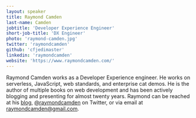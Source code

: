 ```yaml
---
layout: speaker
title: Raymond Camden
last-name: Camden
jobtitle: 'Developer Experience Engineer'
short-job-title: 'DX Engineer'
photo: 'raymond-camden.jpg'
twitter: 'raymondcamden'
github: 'cfjedimaster'
linkedin: 'raymondcamden'
website: 'https://www.raymondcamden.com/'
---
```


Raymond Camden works as a Developer Experience engineer. He works on serverless, JavaScript, web standards, and enterprise cat demos. He is the author of multiple books on web development and has been actively blogging and presenting for almost twenty years. Raymond can be reached at his [blog](https://www.raymondcamden.com/), [@raymondcamden](https://twitter.com/raymondcamden) on Twitter, or via email at raymondcamden@gmail.com.
